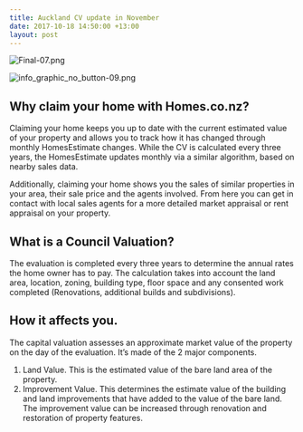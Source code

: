 ```yaml
---
title: Auckland CV update in November
date: 2017-10-18 14:50:00 +13:00
layout: post
---
```


![Final-07.png](/uploads/Final-07.png)


![info_graphic_no_button-09.png](/uploads/info_graphic_no_button-09.png)

## Why claim your home with Homes.co.nz?
Claiming your home keeps you up to date with the current estimated value of your property and allows you to track how it has changed through monthly HomesEstimate changes. While the CV is calculated every three years, the HomesEstimate updates monthly via a similar algorithm, based on nearby sales data.

Additionally, claiming your home shows you the sales of similar properties in your area, their sale price and the agents involved. From here you can get in contact with local sales agents for a more detailed market appraisal or rent appraisal on your property.

## What is a Council Valuation?
The evaluation is completed every three years to determine the annual rates the home owner has to pay. The calculation takes into account the land area, location, zoning, building type, floor space and any consented work completed (Renovations, additional builds and subdivisions).

## How it affects you.
The capital valuation assesses an approximate market value of the property on the day of the evaluation. It’s made of the 2 major components.

1. Land Value. This is the estimated value of the bare land area of the property.
2. Improvement Value. This determines the estimate value of the building and land improvements that have added to the value of the bare land. The improvement value can be increased through renovation and restoration of property features.
